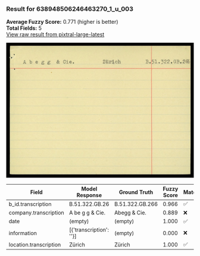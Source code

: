 ### Result for 638948506246463270_1_u_003
**Average Fuzzy Score:** 0.771 (higher is better)<br>
**Total Fields:** 5<br>
[View raw result from pixtral-large-latest](https://github.com/RISE-UNIBAS/humanities_data_benchmark/blob/main/results/2025-10-24/T0326/request_T0326_638948506246463270_1_u_003.json)

<img src="https://github.com/RISE-UNIBAS/humanities_data_benchmark/blob/main/benchmarks/blacklist/images/638948506246463270_1_u_003.jpg?raw=true" alt="638948506246463270_1_u_003" width="600px">

| Field | Model Response | Ground Truth | Fuzzy Score | Match |
|-------|----------------|--------------|-------------|-------|
| b_id.transcription | B.51.322.GB.26 | B.51.322.GB.266 | 0.966 | ✅ |
| company.transcription | A be g g & Cie. | Abegg & Cie. | 0.889 | ❌ |
| date | (empty) | (empty) | 1.000 | ✅ |
| information | [{'transcription': ''}] | (empty) | 0.000 | ❌ |
| location.transcription | Zürich | Zürich | 1.000 | ✅ |
